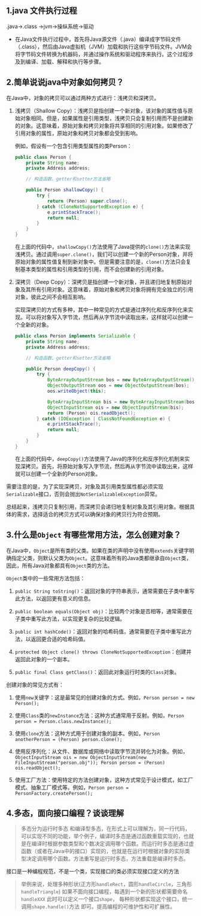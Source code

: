 ## 1.java 文件执行过程
.java->.class ->jvm->操纵系统->驱动
- 在Java文件执行过程中，首先将Java源文件（.java）编译成字节码文件（.class），然后由Java虚拟机（JVM）加载和执行这些字节码文件。JVM会将字节码文件转换为机器码，并通过操作系统和驱动程序来执行。这个过程涉及到编译、加载、解释和执行等步骤。
## 2.简单说说java中对象如何拷贝？
在Java中，对象的拷贝可以通过两种方式进行：浅拷贝和深拷贝。

1. 浅拷贝（Shallow Copy）：浅拷贝是指创建一个新对象，该对象的属性值与原始对象相同。但是，如果属性是引用类型，浅拷贝只会复制引用而不是创建新的对象。这意味着，原始对象和拷贝对象将共享相同的引用对象。如果修改了引用对象的属性，原始对象和拷贝对象都会受到影响。

   例如，假设有一个包含引用类型属性的类Person：

   ```java
   public class Person {
       private String name;
       private Address address;
   
       // 构造函数、getter和setter方法省略
   
       public Person shallowCopy() {
           try {
               return (Person) super.clone();
           } catch (CloneNotSupportedException e) {
               e.printStackTrace();
               return null;
           }
       }
   }
   ```

   在上面的代码中，`shallowCopy()`方法使用了Java提供的`clone()`方法来实现浅拷贝。通过调用`super.clone()`，我们可以创建一个新的Person对象，并将原始对象的属性值复制到新对象中。但是需要注意的是，`clone()`方法只会复制基本类型的属性和引用类型的引用，而不会创建新的引用对象。

2. 深拷贝（Deep Copy）：深拷贝是指创建一个新对象，并且递归地复制原始对象及其所有引用对象。这意味着，原始对象和拷贝对象将拥有完全独立的引用对象，彼此之间不会相互影响。

   实现深拷贝的方式有多种，其中一种常见的方式是通过序列化和反序列化来实现。可以将对象写入字节流，然后再从字节流中读取出来，这样就可以创建一个全新的对象。

   ```java
   public class Person implements Serializable {
       private String name;
       private Address address;
   
       // 构造函数、getter和setter方法省略
   
       public Person deepCopy() {
           try {
               ByteArrayOutputStream bos = new ByteArrayOutputStream();
               ObjectOutputStream oos = new ObjectOutputStream(bos);
               oos.writeObject(this);
   
               ByteArrayInputStream bis = new ByteArrayInputStream(bos.toByteArray());
               ObjectInputStream ois = new ObjectInputStream(bis);
               return (Person) ois.readObject();
           } catch (IOException | ClassNotFoundException e) {
               e.printStackTrace();
               return null;
           }
       }
   }
   ```

   在上面的代码中，`deepCopy()`方法使用了Java的序列化和反序列化机制来实现深拷贝。首先，将原始对象写入字节流，然后再从字节流中读取出来，这样就可以创建一个全新的Person对象。

需要注意的是，为了实现深拷贝，对象及其引用类型属性都必须实现`Serializable`接口，否则会抛出`NotSerializableException`异常。

总结起来，浅拷贝只复制引用，而深拷贝会递归地复制对象及其引用对象。根据具体的需求，选择适合的拷贝方式可以确保对象的拷贝行为符合预期。

## 3.什么是`Object` 有哪些常用方法，怎么创建对象？

在Java中，`Object`是所有类的父类。如果在类的声明中没有使用`extends`关键字明确指定父类，则默认父类为`Object`。这意味着所有的Java类都继承自`Object`类，因此，所有Java对象都具有`Object`类的方法。

`Object`类中的一些常用方法包括：

1. `public String toString()`：返回对象的字符串表示，通常需要在子类中重写此方法，以返回更有意义的信息。

2. `public boolean equals(Object obj)`：比较两个对象是否相等，通常需要在子类中重写此方法，以实现更复杂的比较逻辑。

3. `public int hashCode()`：返回对象的哈希码值，通常需要在子类中重写此方法，以返回更合适的哈希码值。

4. `protected Object clone() throws CloneNotSupportedException`：创建并返回此对象的一个副本。

5. `public final Class getClass()`：返回此对象运行时类的`Class`对象。

创建对象的常见方式有：

1. 使用`new`关键字：这是最常见的创建对象的方式。例如，`Person person = new Person();`

2. 使用`Class`类的`newInstance`方法：这种方式通常用于反射。例如，`Person person = Person.class.newInstance();`

3. 使用`clone`方法：这种方式用于创建对象的副本。例如，`Person anotherPerson = (Person) person.clone();`

4. 使用反序列化：从文件、数据库或网络中读取字节流并转化为对象。例如，`ObjectInputStream ois = new ObjectInputStream(new FileInputStream("person.obj")); Person person = (Person) ois.readObject();`

5. 使用工厂方法：使用特定的方法创建对象，这种方式常见于设计模式，如工厂模式、抽象工厂模式等。例如，`Person person = PersonFactory.createPerson();`

## 4.多态，面向接口编程？谈谈理解
> 多态分为运行时多态 和编译型多态，在形式上可以理解为，同一行代码，可以实现不同的功能，举个例子，编译时多态是通过函数重载实现的，也就是在编译时根据参数类型和个数决定调用哪个函数。而运行时多态是通过虚函数（或者在Java中的接口）实现的，也就是在运行时根据对象的实际类型决定调用哪个函数。方法重写是运行时多态，方法重载是编译时多态。

接口是一种编程规范，不是一个类，实现接口的类必须实现接口定义的方法
> 举例来说，处理多种形状(正方形`handleRect`，圆形`handleCircle`，三角形`handleTriangle`) 如果不面向接口编程，每遇到一个新的形状都需要命名`handleXXX`
此时可以定义一个接口`shape`， 每种形状都实现这个接口，统一调用`shape.handle()`方法
即可。提高编程的可维护性和可扩展性。



    
